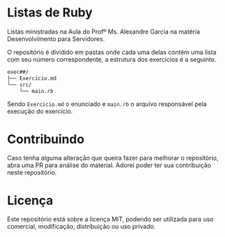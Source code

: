 # Listas de Ruby

Listas ministradas na Aula do Profº Ms. Alexandre Garcia na matéria Desenvolvimento para Servidores.

O repositório é dividido em pastas onde cada uma delas contém uma lista com seu número correspondente, a estrutura dos exercícios é a seguinte.

```bash
exec##/
├── Exercicio.md
└── src/
    └── main.rb
```

Sendo `Exercicio.md` o enunciado e `main.rb` o arquivo responsável pela execução do exercício.

# Contribuindo

Caso tenha alguma alteração que queira fazer para melhorar o repositório, abra uma PR para análise do material. Adorei poder ter sua contribuição neste repositório.

# Licença

Este repositório está sobre a licença MIT, podendo ser utilizada para uso comercial, modificação, distribuição ou uso privado.